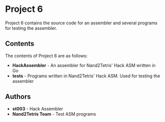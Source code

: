 # Project 6

Project 6 contains the source code for an assembler and several programs for testing the assembler.

## Contents

The contents of Project 6 are as follows:

* **HackAssembler** - An assembler for Nand2Tetris' Hack ASM written in Go
* **tests** - Programs written in Nand2Tetris' Hack ASM. Used for testing the assembler

## Authors

* **st003** - Hack Assembler
* **Nand2Tetris Team** - Test ASM programs
